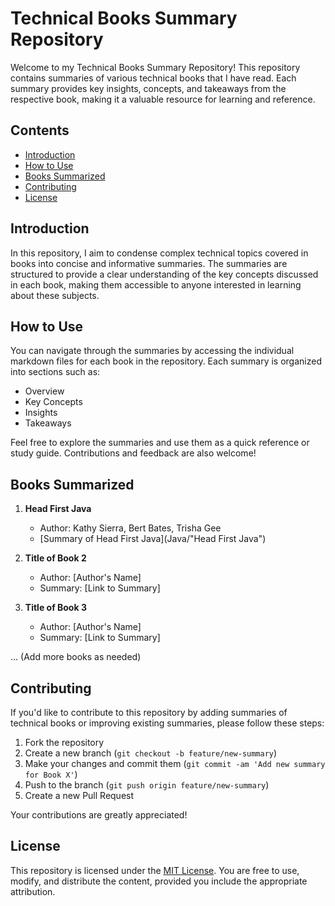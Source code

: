 # Technical Books Summary Repository

Welcome to my Technical Books Summary Repository! This repository contains summaries of various technical books that I have read. Each summary provides key insights, concepts, and takeaways from the respective book, making it a valuable resource for learning and reference.

## Contents

- [Introduction](#introduction)
- [How to Use](#how-to-use)
- [Books Summarized](#books-summarized)
- [Contributing](#contributing)
- [License](#license)

## Introduction

In this repository, I aim to condense complex technical topics covered in books into concise and informative summaries. The summaries are structured to provide a clear understanding of the key concepts discussed in each book, making them accessible to anyone interested in learning about these subjects.

## How to Use

You can navigate through the summaries by accessing the individual markdown files for each book in the repository. Each summary is organized into sections such as:
- Overview
- Key Concepts
- Insights
- Takeaways

Feel free to explore the summaries and use them as a quick reference or study guide. Contributions and feedback are also welcome!

## Books Summarized

1. **Head First Java**
   - Author: Kathy Sierra, Bert Bates, Trisha Gee
   - [Summary of Head First Java](Java/"Head First Java")

2. **Title of Book 2**
   - Author: [Author's Name]
   - Summary: [Link to Summary]

3. **Title of Book 3**
   - Author: [Author's Name]
   - Summary: [Link to Summary]

... (Add more books as needed)

## Contributing

If you'd like to contribute to this repository by adding summaries of technical books or improving existing summaries, please follow these steps:
1. Fork the repository
2. Create a new branch (`git checkout -b feature/new-summary`)
3. Make your changes and commit them (`git commit -am 'Add new summary for Book X'`)
4. Push to the branch (`git push origin feature/new-summary`)
5. Create a new Pull Request

Your contributions are greatly appreciated!

## License

This repository is licensed under the [MIT License](LICENSE). You are free to use, modify, and distribute the content, provided you include the appropriate attribution.
